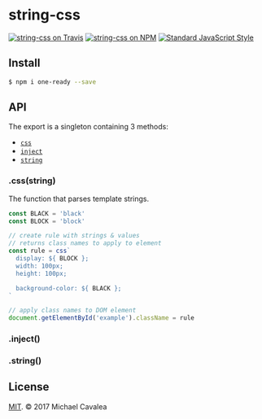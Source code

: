 # string-css

[![string-css on Travis](https://img.shields.io/travis/callmecavs/string-css.svg?style=flat-square)](https://travis-ci.org/callmecavs/string-css) [![string-css on NPM](https://img.shields.io/npm/v/string-css.svg?style=flat-square)](https://www.npmjs.com/package/string-css) [![Standard JavaScript Style](https://img.shields.io/badge/code_style-standard-brightgreen.svg?style=flat-square)](http://standardjs.com/)

## Install

```sh
$ npm i one-ready --save
```

## API

The export is a singleton containing 3 methods:

* [`css`](#css)
* [`inject`](#inject)
* [`string`](#string)

### .css(string)

The function that parses template strings.

```javascript
const BLACK = 'black'
const BLOCK = 'block'

// create rule with strings & values
// returns class names to apply to element
const rule = css`
  display: ${ BLOCK };
  width: 100px;
  height: 100px;

  background-color: ${ BLACK };
`

// apply class names to DOM element
document.getElementById('example').className = rule
```

### .inject()

### .string()

## License

[MIT](https://opensource.org/licenses/MIT). © 2017 Michael Cavalea
